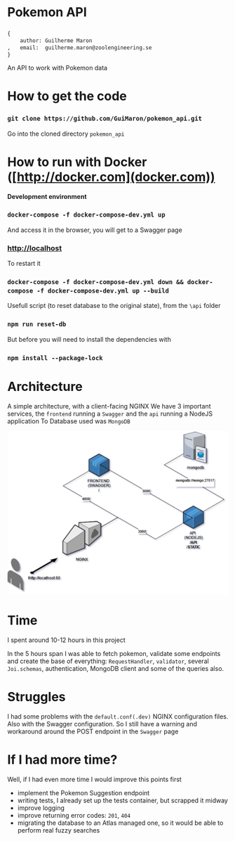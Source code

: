 # Pokemon API

###

    {
        author: Guilherme Maron
    ,   email:  guilherme.maron@zoolengineering.se
    }

An API to work with Pokemon data

# How to get the code

### `git clone https://github.com/GuiMaron/pokemon_api.git`

Go into the cloned directory `pokemon_api`

# How to run with Docker ([http://docker.com](docker.com))

**Development environment**

### `docker-compose -f docker-compose-dev.yml up`

And access it in the browser, you will get to a Swagger page

### [http://localhost](http://localhost)

To restart it

### `docker-compose -f docker-compose-dev.yml down && docker-compose -f docker-compose-dev.yml up --build`

Usefull script (to reset database to the original state), from the `\api` folder
### `npm run reset-db`

But before you will need to install the dependencies with
### `npm install --package-lock`

# Architecture

A simple architecture, with a client-facing NGINX
We have 3 important services, the `frontend` running a `Swagger` and the `api` running a NodeJS application
To Database used was `MongoDB`

![Architecture](architecture.png "Architecture")

# Time

I spent around 10-12 hours in this project

In the 5 hours span I was able to fetch pokemon, validate some endpoints and create the base of everything: `RequestHandler`, `validator`, several `Joi.schemas`, authentication, MongoDB client and some of the queries also.

# Struggles

I had some problems with the `default.conf(.dev)` NGINX configuration files. Also with the Swagger configuration. So I still have a
warning and workaround around the POST endpoint in the `Swagger` page

# If I had more time?

Well, if I had even more time I would improve this points first

- implement the Pokemon Suggestion endpoint
- writing tests, I already set up the tests container, but scrapped it midway
- improve logging
- improve returning error codes: `201`, `404`
- migrating the database to an Atlas managed one, so it would be able to perform real fuzzy searches
